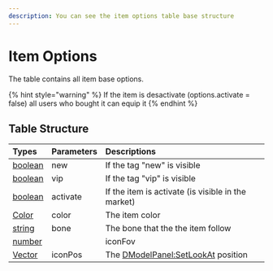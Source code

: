 ```yaml
---
description: You can see the item options table base structure
---
```


# Item Options

The table contains all item base options.

{% hint style="warning" %}
If the item is desactivate \(options.activate = false\) all users who bought it can equip it
{% endhint %}

## Table Structure

| Types | Parameters | Descriptions |
| :--- | :--- | :--- |
| [boolean](https://www.lua.org/pil/2.2.html) | new | If the tag "new" is visible |
| [boolean](https://www.lua.org/pil/2.2.html) | vip | If the tag "vip" is visible |
| [boolean](https://www.lua.org/pil/2.2.html) | activate | If the item is activate \(is visible in the market\) |
| [Color](https://wiki.facepunch.com/gmod/Color) | color | The item color |
| [string](https://www.lua.org/pil/2.4.html) | bone | The bone that the the item follow |
| [number](https://www.lua.org/pil/2.3.html) | | iconFov | The FOV of the [DModelPanel](https://wiki.facepunch.com/gmod/DModelPanel) in the [AAS:Cards](../client-vgui-list/cards.md) |
| [Vector](https://wiki.facepunch.com/gmod/Vector) | iconPos | The [DModelPanel:SetLookAt](https://wiki.facepunch.com/gmod/DModelPanel:SetLookAt) position |